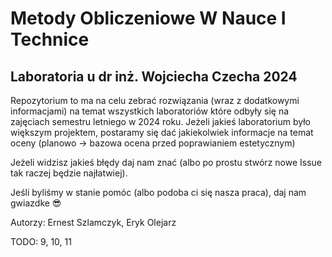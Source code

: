 # Metody Obliczeniowe W Nauce I Technice

## Laboratoria u dr inż. Wojciecha Czecha 2024

Repozytorium to ma na celu zebrać rozwiązania (wraz z dodatkowymi informacjami) na temat wszystkich laboratoriów które odbyły się na zajęciach semestru letniego w 2024 roku. Jeżeli jakieś laboratorium było większym projektem, postaramy się dać jakiekolwiek informacje na temat oceny (planowo -> bazowa ocena przed poprawianiem estetycznym)

Jeżeli widzisz jakieś błędy daj nam znać (albo po prostu stwórz nowe Issue tak raczej będzie najłatwiej).

Jeśli byliśmy w stanie pomóc (albo podoba ci się nasza praca), daj nam gwiazdke 😎

Autorzy: Ernest Szlamczyk, Eryk Olejarz

TODO: 9, 10, 11
